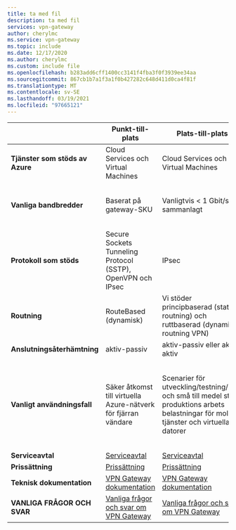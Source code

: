 ```yaml
---
title: ta med fil
description: ta med fil
services: vpn-gateway
author: cherylmc
ms.service: vpn-gateway
ms.topic: include
ms.date: 12/17/2020
ms.author: cherylmc
ms.custom: include file
ms.openlocfilehash: b283add6cff1400cc3141f4fba3f0f3939ee34aa
ms.sourcegitcommit: 867cb1b7a1f3a1f0b427282c648d411d0ca4f81f
ms.translationtype: MT
ms.contentlocale: sv-SE
ms.lasthandoff: 03/19/2021
ms.locfileid: "97665121"
---
```

|  | **Punkt-till-plats** | **Plats-till-plats** | **ExpressRoute** |
| --- | --- | --- | --- |
| **Tjänster som stöds av Azure** |Cloud Services och Virtual Machines |Cloud Services och Virtual Machines |[Tjänstlista](../articles/expressroute/expressroute-faqs.md#supported-services) |
| **Vanliga bandbredder** |Baserat på gateway-SKU |Vanligtvis < 1 Gbit/s sammanlagt |50 Mbps, 100 Mbps, 200 Mbps, 500 Mbps, 1 Gbps, 2 Gbps, 5 Gbps, 10 Gbps |
| **Protokoll som stöds** |Secure Sockets Tunneling Protocol (SSTP), OpenVPN och IPsec |IPsec |Direktanslutning över VLAN, NSP:er VPN-teknologier (MPLS, VPLS,...) |
| **Routning** |RouteBased (dynamisk) |Vi stöder principbaserad (statisk routning) och ruttbaserad (dynamisk routning VPN) |BGP |
| **Anslutningsåterhämtning** |aktiv-passiv |aktiv-passiv eller aktiv-aktiv |aktiv-aktiv |
| **Vanligt användningsfall** |Säker åtkomst till virtuella Azure-nätverk för fjärran vändare |Scenarier för utveckling/testning/labb och små till medel stora produktions arbets belastningar för moln tjänster och virtuella datorer |Åtkomst till alla Azure-tjänster (validerad lista), Enterprise-klass och verksamhetskritiska arbetsbelastningar, säkerhetskopiering, Big Data, Azure som en DR-plats |
| **Serviceavtal** |[Serviceavtal](https://azure.microsoft.com/support/legal/sla/) |[Serviceavtal](https://azure.microsoft.com/support/legal/sla/) |[Serviceavtal](https://azure.microsoft.com/support/legal/sla/) |
| **Prissättning** |[Prissättning](https://azure.microsoft.com/pricing/details/vpn-gateway/) |[Prissättning](https://azure.microsoft.com/pricing/details/vpn-gateway/) |[Prissättning](https://azure.microsoft.com/pricing/details/expressroute/) |
| **Teknisk dokumentation** |[VPN Gateway dokumentation](https://azure.microsoft.com/documentation/services/vpn-gateway/) |[VPN Gateway dokumentation](https://azure.microsoft.com/documentation/services/vpn-gateway/) |[Dokumentation om ExpressRoute](https://azure.microsoft.com/documentation/services/expressroute/) |
| **VANLIGA FRÅGOR OCH SVAR** |[Vanliga frågor och svar om VPN Gateway](../articles/vpn-gateway/vpn-gateway-vpn-faq.md) |[Vanliga frågor och svar om VPN Gateway](../articles/vpn-gateway/vpn-gateway-vpn-faq.md) |[Vanliga frågor och svar för ExpressRoute](../articles/expressroute/expressroute-faqs.md) |
